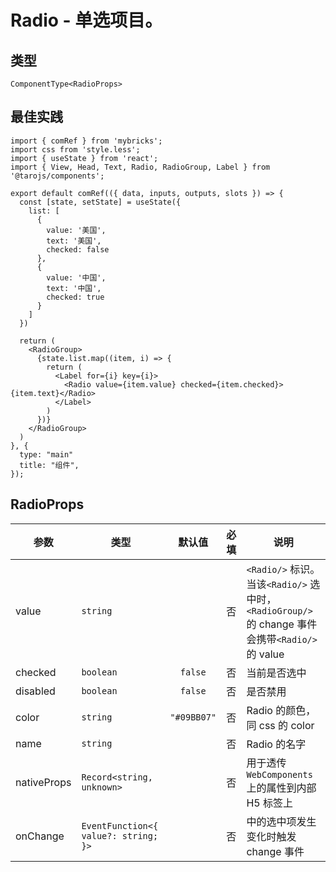 # Radio - 单选项目。

## 类型
```tsx
ComponentType<RadioProps>
```

## 最佳实践
```render
import { comRef } from 'mybricks';
import css from 'style.less';
import { useState } from 'react';
import { View, Head, Text, Radio, RadioGroup, Label } from '@tarojs/components';

export default comRef(({ data, inputs, outputs, slots }) => {
  const [state, setState] = useState({
    list: [
      {
        value: '美国',
        text: '美国',
        checked: false
      },
      {
        value: '中国',
        text: '中国',
        checked: true
      }
    ]
  })

  return (
    <RadioGroup>
      {state.list.map((item, i) => {
        return (
          <Label for={i} key={i}>
            <Radio value={item.value} checked={item.checked}>{item.text}</Radio>
          </Label>
        )
      })}
    </RadioGroup>
  )
}, {
  type: "main"
  title: "组件",
});
```

## RadioProps

| 参数 | 类型 | 默认值 | 必填 | 说明 |
| --- | --- | :---: | :---: | --- |
| value | `string` |  | 否 | `<Radio/>` 标识。当该`<Radio/>` 选中时，`<RadioGroup/>`的 change 事件会携带`<Radio/>`的 value |
| checked | `boolean` | `false` | 否 | 当前是否选中 |
| disabled | `boolean` | `false` | 否 | 是否禁用 |
| color | `string` | `"#09BB07"` | 否 | Radio 的颜色，同 css 的 color |
| name | `string` |  | 否 | Radio 的名字 |
| nativeProps | `Record<string, unknown>` |  | 否 | 用于透传 `WebComponents` 上的属性到内部 H5 标签上 |
| onChange | `EventFunction<{ value?: string; }>` |  | 否 | <radio-group/> 中的选中项发生变化时触发 change 事件 |
